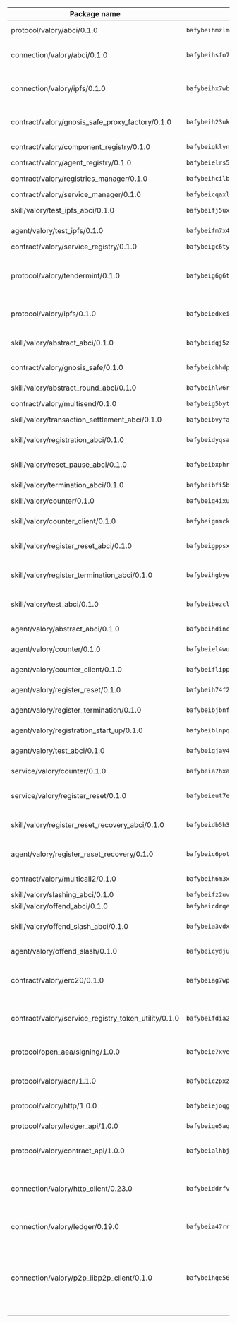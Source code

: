 | Package name                                                  | Package hash                                                  | Description                                                                                                                |
| ------------------------------------------------------------- | ------------------------------------------------------------- | -------------------------------------------------------------------------------------------------------------------------- |
| protocol/valory/abci/0.1.0                                    | `bafybeihmzlmmb4pdo3zkhg6ehuyaa4lhw7bfpclln2o2z7v3o6fcep26iu` | A protocol for ABCI requests and responses.                                                                                |
| connection/valory/abci/0.1.0                                  | `bafybeihsfo7frj2pv6rqmv75nwxc5cnhawtvtzxtn34dgzjxglgkwkumvy` | connection to wrap communication with an ABCI server.                                                                      |
| connection/valory/ipfs/0.1.0                                  | `bafybeihx7wb5hngjobw2salzqqryrhxvmxfuw7o2npjyqd2talmh2flqeq` | A connection responsible for uploading and downloading files from IPFS.                                                    |
| contract/valory/gnosis_safe_proxy_factory/0.1.0               | `bafybeih23ukyrctpx4wcy57ddehqlpbllv2mplxdqxpheiaon6bhvaygye` | Gnosis Safe proxy factory (GnosisSafeProxyFactory) contract                                                                |
| contract/valory/component_registry/0.1.0                      | `bafybeigklynwl3mfav5yt5zdkrqe6rukv4ygdhpdusk66ojt4jj7tunxcy` | Component registry contract                                                                                                |
| contract/valory/agent_registry/0.1.0                          | `bafybeielrs5qih3r6qhnily6x4h4j4j6kux6eqr546homow4c5ljgfyljq` | Agent registry contract                                                                                                    |
| contract/valory/registries_manager/0.1.0                      | `bafybeihcilb27ekgoplmc43iog2zrus63fufql4rly2umbuj573nu3zpg4` | Registries Manager contract                                                                                                |
| contract/valory/service_manager/0.1.0                         | `bafybeicqaxlgnqwrv3uucb2wm36zrptg4p5kcuh44v6chqv5ius3z6x4yi` | Service Manager contract                                                                                                   |
| skill/valory/test_ipfs_abci/0.1.0                             | `bafybeifj5uxtarodcnglx5qgrznts34a37qq4zevrn4u6yepyfhy56363m` | IPFS e2e testing application.                                                                                              |
| agent/valory/test_ipfs/0.1.0                                  | `bafybeifm7x4dmn6q2psujbzjankmzl2ipf2tijbrlxs6pybkqq4dfvvy5e` | Agent for testing the ABCI connection.                                                                                     |
| contract/valory/service_registry/0.1.0                        | `bafybeigc6tymql6jieonl5k7x4m4757j2tg7d4wni2a3a4m4p4ai7qzskq` | Service Registry contract                                                                                                  |
| protocol/valory/tendermint/0.1.0                              | `bafybeig6g6twajlwssfbfp5rlnu5mwzuu5kgak5cs4fich7rlkx6whesnu` | A protocol for communication between two AEAs to share tendermint configuration details.                                   |
| protocol/valory/ipfs/0.1.0                                    | `bafybeiedxeismnx3k5ty4mvvhlqideixlhqmi5mtcki4lxqfa7uqh7p33u` | A protocol specification for IPFS requests and responses.                                                                  |
| skill/valory/abstract_abci/0.1.0                              | `bafybeidqj5za47v5fgveterzfzdnajodqhqhjempmb7ea6nh7tfukqeog4` | The abci skill provides a template of an ABCI application.                                                                 |
| contract/valory/gnosis_safe/0.1.0                             | `bafybeichhdp37gtc26v6uinxn6l65snrs6aw6orlytspmu52lkdpqodt5e` | Gnosis Safe (GnosisSafeL2) contract                                                                                        |
| skill/valory/abstract_round_abci/0.1.0                        | `bafybeihlw6rz6ibz63gxvj4e22hybtgcxbl5n4dkbf4qmoz4licieoszou` | abstract round-based ABCI application                                                                                      |
| contract/valory/multisend/0.1.0                               | `bafybeig5byt5urg2d2bsecufxe5ql7f4mezg3mekfleeh32nmuusx66p4y` | MultiSend contract                                                                                                         |
| skill/valory/transaction_settlement_abci/0.1.0                | `bafybeibvyfa553qttousa2zsw3gfxfff7gmhmq7y6dzbohppeb6ylso3bm` | ABCI application for transaction settlement.                                                                               |
| skill/valory/registration_abci/0.1.0                          | `bafybeidyqsasficl4ztnjmphgghaij56xnvfyeympdg23vwhpgo75pwdyu` | ABCI application for common apps.                                                                                          |
| skill/valory/reset_pause_abci/0.1.0                           | `bafybeibxphrptpbxyb4n4st4pig3hscblg3xw4bomvrbhwiiefxivd6kgi` | ABCI application for resetting and pausing app executions.                                                                 |
| skill/valory/termination_abci/0.1.0                           | `bafybeibfi5brf5cwndxj2eftk2qqar3fp5f62auwhk53envn3hzvd3ebae` | Termination skill.                                                                                                         |
| skill/valory/counter/0.1.0                                    | `bafybeig4ixultp2jpxlasbf5xyubao32jcev2unqkqj2j4llhnwqmabs4y` | The ABCI Counter application example.                                                                                      |
| skill/valory/counter_client/0.1.0                             | `bafybeignmckuvyuzvnwuhuor7oewy6yu7mpqht6ot46tznwujj5uu5ghc4` | A client for the ABCI counter application.                                                                                 |
| skill/valory/register_reset_abci/0.1.0                        | `bafybeigppsxxskm5pb4xlas354yzjkucdwdxyagzh4fuzkbntaiw5btdda` | ABCI application for dummy skill that registers and resets                                                                 |
| skill/valory/register_termination_abci/0.1.0                  | `bafybeihgbyet7equnhqjvq4irtjahkf5v75tpbfhhfdrcak2vhtqopyaoi` | ABCI application for dummy skill that registers and resets                                                                 |
| skill/valory/test_abci/0.1.0                                  | `bafybeibezclcnojy4ylkkljhguwkdm3aob5xg4rvsq23qnmrp5m4pbe4ge` | ABCI application for testing the ABCI connection.                                                                          |
| agent/valory/abstract_abci/0.1.0                              | `bafybeihdincajgrcl6nvrsc2emzo2ftewi7etpqop7zum4uuniqdvg3lay` | The abstract ABCI AEA - for testing purposes only.                                                                         |
| agent/valory/counter/0.1.0                                    | `bafybeiel4wujisfqjiz6qpqwspfja6g2jx36vyqc4idi5yt7fsis6ohgse` | The ABCI Counter example as an AEA                                                                                         |
| agent/valory/counter_client/0.1.0                             | `bafybeiflippzeakw35jhoih6fremphknicrf46cwx7jbgmelcmuxdrweky` | The ABCI Counter example as an AEA                                                                                         |
| agent/valory/register_reset/0.1.0                             | `bafybeih74f2yv5ghsoozdez43byacb7indgj4d57sr5ujo6irtfq5gjx4a` | Register reset to replicate Tendermint issue.                                                                              |
| agent/valory/register_termination/0.1.0                       | `bafybeibjbnfb56aa6ysnkblgakhtjpb25prrqglhcq3bmgsyfgmmi5paq4` | Register terminate to test the termination feature.                                                                        |
| agent/valory/registration_start_up/0.1.0                      | `bafybeiblnpqzb73d22fny2irch745dzt4erwqhi4ydbylnmxic6g7xqk4e` | Registration start-up ABCI example.                                                                                        |
| agent/valory/test_abci/0.1.0                                  | `bafybeigjay45uuaouh6eyzbm6suzizgryk75jvjxr3nrs3s3kjc7mchaue` | Agent for testing the ABCI connection.                                                                                     |
| service/valory/counter/0.1.0                                  | `bafybeia7hxalrlhfajscbc4iorbtoibgftwrxggbonh37ai6zn3pleshie` | A set of agents incrementing a counter                                                                                     |
| service/valory/register_reset/0.1.0                           | `bafybeieut7evt3s24jtdm7ch4ell2nwnmkhrxld6u7p6mwjkkizx6aicde` | Test and debug tendermint reset mechanism.                                                                                 |
| skill/valory/register_reset_recovery_abci/0.1.0               | `bafybeidb5h37kldkp5y7kgvqawcbpvpqpwhkaxlxtrlm6dmce2y6yva3zu` | ABCI application for dummy skill that registers and resets                                                                 |
| agent/valory/register_reset_recovery/0.1.0                    | `bafybeic6potbthpik7vz6iknalqtkpmzkyxnmu2r4ousx6j6i3sywvaeoq` | Agent to showcase hard reset as a recovery mechanism.                                                                      |
| contract/valory/multicall2/0.1.0                              | `bafybeih6m3xj47t4z4r6a4oi4n7wlg7os6wqkrhyz3xg6j3eghqwryg5de` | The MakerDAO multicall2 contract.                                                                                          |
| skill/valory/slashing_abci/0.1.0                              | `bafybeifz2uvwapjj7cguaokixl3wtxwg2iwcaqvygotrevqymlmvol3qgu` | Slashing skill.                                                                                                            |
| skill/valory/offend_abci/0.1.0                                | `bafybeicdrqe4nx4fd7ew2ygznhqz47thsqed5s5omi43kjkdlot4dvhjzi` | Offend ABCI application.                                                                                                   |
| skill/valory/offend_slash_abci/0.1.0                          | `bafybeia3vdxbsztscqd2kw5uwgoizu7ir743oa6fhsjb4ocwxmnroma6be` | ABCI application used in order to test the slashing abci                                                                   |
| agent/valory/offend_slash/0.1.0                               | `bafybeicydjuknxu4bz2m7buhzjehrpuxgvjvjl5wasg3zdqqotowokycyu` | Offend and slash to test the slashing feature.                                                                             |
| contract/valory/erc20/0.1.0                                   | `bafybeiag7wpfri44bwrx26374mnxyglmwxod6gu37foqkvloqr7oeldlgu` | The scaffold contract scaffolds a contract to be implemented by the developer.                                             |
| contract/valory/service_registry_token_utility/0.1.0          | `bafybeifdia2y5546tvk6xzxeaqzf2n5n7dutj2hdzbgenxohaqhjtnjqm4` | The scaffold contract scaffolds a contract to be implemented by the developer.                                             |
| protocol/open_aea/signing/1.0.0                               | `bafybeie7xyems76v5b4wc2lmaidcujizpxfzjnnwdeokmhje53g7ym25ii` | A protocol for communication between skills and decision maker.                                                            |
| protocol/valory/acn/1.1.0                                     | `bafybeic2pxzfc3voxl2ejhcqyf2ehm4wm5gxvgx7bliloiqi2uppmq6weu` | The protocol used for envelope delivery on the ACN.                                                                        |
| protocol/valory/http/1.0.0                                    | `bafybeiejoqgv7finfxo3rcvvovrlj5ccrbgxodjq43uo26ylpowsa3llfe` | A protocol for HTTP requests and responses.                                                                                |
| protocol/valory/ledger_api/1.0.0                              | `bafybeige5agrztgzfevyglf7mb4o7pzfttmq4f6zi765y4g2zvftbyowru` | A protocol for ledger APIs requests and responses.                                                                         |
| protocol/valory/contract_api/1.0.0                            | `bafybeialhbjvwiwcnqq3ysxcyemobcbie7xza66gaofcvla5njezkvhcka` | A protocol for contract APIs requests and responses.                                                                       |
| connection/valory/http_client/0.23.0                          | `bafybeiddrfvomrmgvh5yuv2coq7ci72wcdf663stayi3m5aawnj4srggce` | The HTTP_client connection that wraps a web-based client connecting to a RESTful API specification.                        |
| connection/valory/ledger/0.19.0                               | `bafybeia47rr37ianvwsh77tjjpv3nwif5sywhhy2fbdshnz4a2icwln76a` | A connection to interact with any ledger API and contract API.                                                             |
| connection/valory/p2p_libp2p_client/0.1.0                     | `bafybeihge56dn3xep2dzomu7rtvbgo4uc2qqh7ljl3fubqdi2lq44gs5lq` | The libp2p client connection implements a tcp connection to a running libp2p node as a traffic delegate to send/receive envelopes to/from agents in the DHT. |
